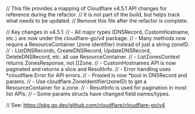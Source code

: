 // This file provides a mapping of Cloudflare v4.5.1 API changes for reference during the refactor.
// It is not part of the build, but helps track what needs to be updated.
// Remove this file after the refactor is complete.

// Key changes in v4.5.1:
// - All major types (DNSRecord, CustomHostname, etc.) are now under the cloudflare-go/v4 package.
// - Many methods now require a ResourceContainer (zone identifier) instead of just a string zoneID.
// - ListDNSRecords, CreateDNSRecord, UpdateDNSRecord, DeleteDNSRecord, etc. all use ResourceContainer.
// - ListZonesContext returns ZonesResponse, not []Zone.
// - CustomHostnames API is now paginated and returns a slice and ResultInfo.
// - Error handling uses *cloudflare.Error for API errors.
// - Proxied is now *bool in DNSRecord and params.
// - Use cloudflare.ZoneIdentifier(zoneID) to get a ResourceContainer for a zone.
// - ResultInfo is used for pagination in most list APIs.
// - Some params structs have changed field names/types.

// See: https://pkg.go.dev/github.com/cloudflare/cloudflare-go/v4
